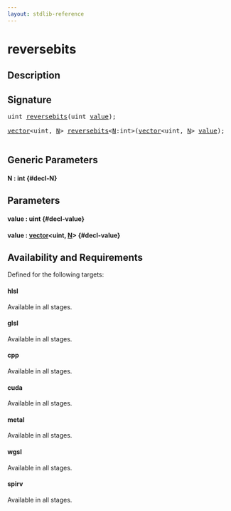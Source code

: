 ```yaml
---
layout: stdlib-reference
---
```


# reversebits

## Description





## Signature 

<pre>
<span class="code_keyword">uint</span> <a href="/stdlib-reference/global-decls/reversebits">reversebits</a>(<span class="code_keyword">uint</span> <a href="/stdlib-reference/global-decls/reversebits#decl-value" class="code_param">value</a>);

<a href="/stdlib-reference/types/vector/index" class="code_type">vector</a>&lt;<span class="code_keyword">uint</span>, <a href="/stdlib-reference/global-decls/reversebits#decl-N" class="code_var">N</a>&gt; <a href="/stdlib-reference/global-decls/reversebits">reversebits</a>&lt;<a href="/stdlib-reference/global-decls/reversebits#decl-N" class="code_var">N</a>:<span class="code_keyword">int</span>&gt;(<a href="/stdlib-reference/types/vector/index" class="code_type">vector</a>&lt;<span class="code_keyword">uint</span>, <a href="/stdlib-reference/global-decls/reversebits#decl-N" class="code_var">N</a>&gt; <a href="/stdlib-reference/global-decls/reversebits#decl-value" class="code_param">value</a>);

</pre>

## Generic Parameters

#### N  : int {#decl-N}

## Parameters

#### value  : uint {#decl-value}
#### value  : [vector](/stdlib-reference/types/vector/index)\<uint, [N](/stdlib-reference/types/vector/index#decl-N)\> {#decl-value}

## Availability and Requirements

Defined for the following targets:

#### hlsl
Available in all stages.

#### glsl
Available in all stages.

#### cpp
Available in all stages.

#### cuda
Available in all stages.

#### metal
Available in all stages.

#### wgsl
Available in all stages.

#### spirv
Available in all stages.



